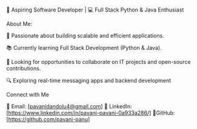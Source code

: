 🚀 Aspiring Software Developer | 💻 Full Stack Python & Java Enthusiast

About Me:

🎯 Passionate about building scalable and efficient applications.

📚 Currently learning Full Stack Development (Python & Java).

🤝 Looking for opportunities to collaborate on IT projects and open-source contributions.

🔍 Exploring real-time messaging apps and backend development
<!---
pavani-panu/pavani-panu is a ✨ special ✨ repository because its `README.md` (this file) appears on your GitHub profile.
You can click the Preview link to take a look at your changes.
--->
Connect with Me

📩 Email: [pavanidandolu4@gmail.com]
💼 LinkedIn: [https://www.linkedin.com/in/pavani-pavani-0a933a286/]
📂GitHub: [https://github.com/pavani-panu]
